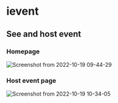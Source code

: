 # ievent
## See and host event
### Homepage
![Screenshot from 2022-10-19 09-44-29](https://user-images.githubusercontent.com/73531710/196605667-81311571-4817-4931-b8dd-d4402e3aa7c5.png)
### Host event page
![Screenshot from 2022-10-19 10-34-05](https://user-images.githubusercontent.com/73531710/196605780-657acbf3-1981-43dc-b39c-7361c4237354.png)
